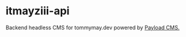# itmayziii-api
Backend headless CMS for tommymay.dev powered by [Payload CMS.][payload-cms]

[payload-cms]: https://payloadcms.com/
